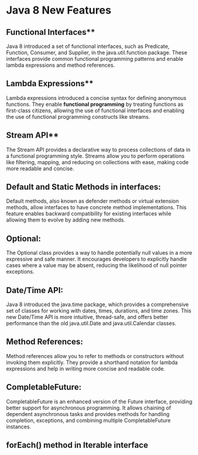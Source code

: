 # Java 8 New Features

## Functional Interfaces**
Java 8 introduced a set of functional interfaces, such as Predicate, Function, Consumer, and Supplier, in the java.util.function package. These interfaces provide common functional programming patterns and enable lambda expressions and method references.

## Lambda Expressions**
Lambda expressions introduced a concise syntax for defining anonymous functions. They enable **functional programming** by treating functions as first-class citizens, allowing the use of functional interfaces and enabling the use of functional programming constructs like streams.
    
## Stream API**
The Stream API provides a declarative way to process collections of data in a functional programming style. Streams allow you to perform operations like filtering, mapping, and reducing on collections with ease, making code more readable and concise.
    
## Default and Static Methods in interfaces: 
Default methods, also known as defender methods or virtual extension methods, allow interfaces to have concrete method implementations. This feature enables backward compatibility for existing interfaces while allowing them to evolve by adding new methods.
    
## Optional:
The Optional class provides a way to handle potentially null values in a more expressive and safe manner. It encourages developers to explicitly handle cases where a value may be absent, reducing the likelihood of null pointer exceptions.
    
## Date/Time API:
Java 8 introduced the java.time package, which provides a comprehensive set of classes for working with dates, times, durations, and time zones. This new Date/Time API is more intuitive, thread-safe, and offers better performance than the old java.util.Date and java.util.Calendar classes.
    
## Method References: 
Method references allow you to refer to methods or constructors without invoking them explicitly. They provide a shorthand notation for lambda expressions and help in writing more concise and readable code.   

    
## CompletableFuture: 
CompletableFuture is an enhanced version of the Future interface, providing better support for asynchronous programming. It allows chaining of dependent asynchronous tasks and provides methods for handling completion, exceptions, and combining multiple CompletableFuture instances.

## forEach() method in Iterable interface
<!--stackedit_data:
eyJoaXN0b3J5IjpbLTE4MTQwMjM1NiwtMTcwMjE2NTkzOSwyMD
kzMTA2NjI3LDE5MDAxMDg2OTEsMjMzNTAzMDkzXX0=
-->